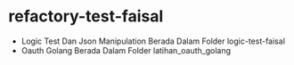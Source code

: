 # refactory-test-faisal
- Logic Test Dan Json Manipulation Berada Dalam Folder logic-test-faisal
- Oauth Golang Berada Dalam Folder latihan_oauth_golang
